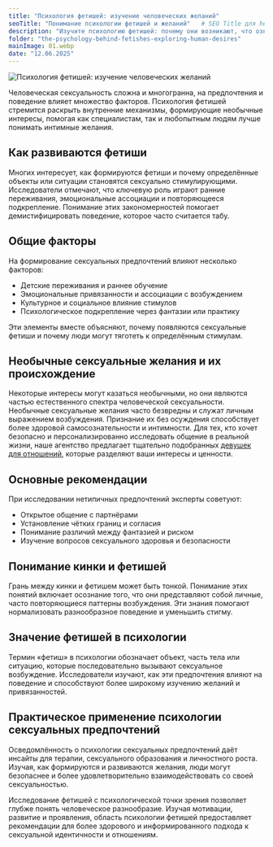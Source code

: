 ```yaml
---
title: "Психология фетишей: изучение человеческих желаний"
seoTitle: "Понимание психологии фетишей и желаний"   # SEO Title для head
description: "Изучите психологию фетишей: почему они возникают, что означают и как их понимание может улучшить самосознание и интимные отношения."
folder: "the-psychology-behind-fetishes-exploring-human-desires"
mainImage: 01.webp
date: "12.06.2025"
---
```


![Психология фетишей: изучение человеческих желаний](/assets/img/media/the-psychology-behind-fetishes-exploring-human-desires/01.webp)

Человеческая сексуальность сложна и многогранна, на предпочтения и поведение влияет множество факторов. Психология фетишей стремится раскрыть внутренние механизмы, формирующие необычные интересы, помогая как специалистам, так и любопытным людям лучше понимать интимные желания.

<h2>Как развиваются фетиши</h2>

Многих интересует, как формируются фетиши и почему определённые объекты или ситуации становятся сексуально стимулирующими. Исследователи отмечают, что ключевую роль играют ранние переживания, эмоциональные ассоциации и повторяющееся подкрепление. Понимание этих закономерностей помогает демистифицировать поведение, которое часто считается табу.

<h2>Общие факторы</h2>

На формирование сексуальных предпочтений влияют несколько факторов:
<ul>
<li>Детские переживания и раннее обучение</li>
<li>Эмоциональные привязанности и ассоциации с возбуждением</li>
<li>Культурное и социальное влияние стимулов</li>
<li>Психологическое подкрепление через фантазии или практику</li>
</ul>

Эти элементы вместе объясняют, почему появляются сексуальные фетиши и почему люди могут тяготеть к определённым стимулам.

<h2>Необычные сексуальные желания и их происхождение</h2>

Некоторые интересы могут казаться необычными, но они являются частью естественного спектра человеческой сексуальности. Необычные сексуальные желания часто безвредны и служат личным выражением возбуждения. Признание их без осуждения способствует более здоровой самосознательности и интимности. Для тех, кто хочет безопасно и персонализированно исследовать общение в реальной жизни, наше агентство предлагает тщательно подобранных <a href="/ru/services/models-for-relationships">девушек для отношений</a>, которые разделяют ваши интересы и ценности.

<h2>Основные рекомендации</h2>

При исследовании нетипичных предпочтений эксперты советуют:
<ul>
<li>Открытое общение с партнёрами</li>
<li>Установление чётких границ и согласия</li>
<li>Понимание различий между фантазией и риском</li>
<li>Изучение вопросов сексуального здоровья и безопасности</li>
</ul>

<h2>Понимание кинки и фетишей</h2>


Грань между кинки и фетишем может быть тонкой. Понимание этих понятий включает осознание того, что они представляют собой личные, часто повторяющиеся паттерны возбуждения. Эти знания помогают нормализовать разнообразное поведение и уменьшить стигму.

<h2>Значение фетишей в психологии</h2>

Термин «фетиш» в психологии обозначает объект, часть тела или ситуацию, которые последовательно вызывают сексуальное возбуждение. Исследователи изучают, как эти предпочтения влияют на поведение и способствуют более широкому изучению желаний и привязанностей.

<h2>Практическое применение психологии сексуальных предпочтений</h2>

Осведомлённость о психологии сексуальных предпочтений даёт инсайты для терапии, сексуального образования и личностного роста. Изучая, как формируются и развиваются желания, люди могут безопаснее и более удовлетворительно взаимодействовать со своей сексуальностью.

Исследование фетишей с психологической точки зрения позволяет глубже понять человеческое разнообразие. Изучая мотивации, развитие и проявления, область психологии фетишей предоставляет рекомендации для более здорового и информированного подхода к сексуальной идентичности и отношениям.

